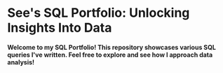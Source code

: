 # See's SQL Portfolio: Unlocking Insights Into Data

**Welcome to my SQL Portfolio! This repository showcases various SQL queries I've written. Feel free to explore and see how I approach data analysis!**
